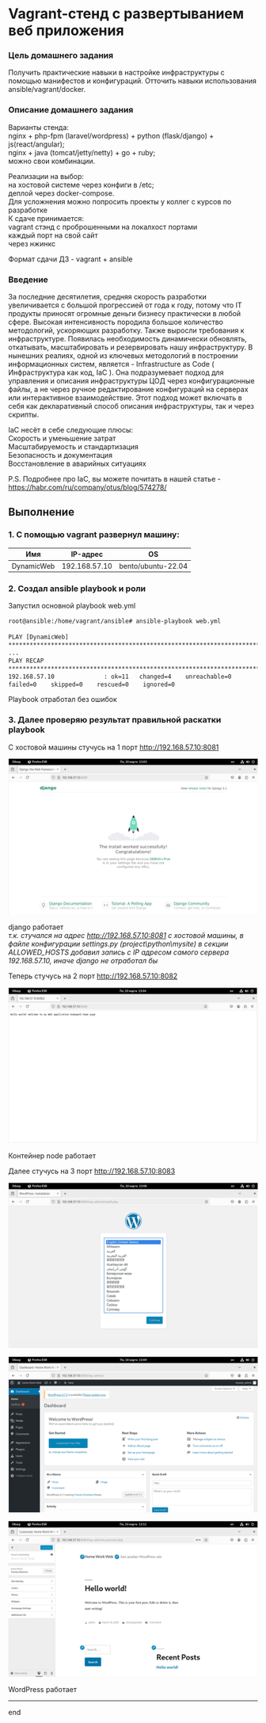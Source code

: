 # Vagrant-стенд c развертыванием веб приложения


### Цель домашнего задания
Получить практические навыки в настройке инфраструктуры с помощью манифестов и конфигураций. Отточить навыки использования ansible/vagrant/docker.

### Описание домашнего задания
  
Варианты стенда:    
nginx + php-fpm (laravel/wordpress) + python (flask/django) + js(react/angular);    
nginx + java (tomcat/jetty/netty) + go + ruby;     
можно свои комбинации.    

Реализации на выбор:    
на хостовой системе через конфиги в /etc;     
деплой через docker-compose.    
Для усложнения можно попросить проекты у коллег с курсов по разработке     
К сдаче принимается:     
vagrant стэнд с проброшенными на локалхост портами     
каждый порт на свой сайт     
через нжинкс      
    
Формат сдачи ДЗ - vagrant + ansible      

### Введение
За последние десятилетия, средняя скорость разработки увеличивается с большой прогрессией от года к году, потому что IT продукты приносят огромные деньги бизнесу практически в любой сфере. Высокая интенсивность породила большое количество методологий, ускоряющих разработку. Также выросли требования к инфраструктуре. Появилась необходимость динамически обновлять, откатывать, масштабировать и резервировать нашу инфраструктуру. В нынешних реалиях, одной из ключевых методологий в построении информационных систем, является - Infrastructure as Code ( Инфраструктура как код, IaC ). Она подразумевает подход для управления и описания инфраструктуры ЦОД через конфигурационные файлы, а не через ручное редактирование конфигураций на серверах или интерактивное взаимодействие. Этот подход может включать в себя как декларативный способ описания инфраструктуры, так и через скрипты.    

IaC несёт в себе следующие плюсы:   
Скорость и уменьшение затрат    
Масштабируемость и стандартизация    
Безопасность и документация     
Восстановление в аварийных ситуациях     

P.S. Подробнее про IaC, вы можете почитать в нашей статье - https://habr.com/ru/company/otus/blog/574278/     
     
     
## Выполнение    
### 1.  С помощью vagrant развернул машину:    

| Имя          | IP-адрес       |  OS   |
|-------------|---------------|-----------|
| DynamicWeb  | 192.168.57.10  |  bento/ubuntu-22.04  |  


### 2. Создал ansible playbook и роли    
Запустил основной playbook web.yml    
```shell
root@ansible:/home/vagrant/ansible# ansible-playbook web.yml

PLAY [DynamicWeb] ***********************************************************************************************
...
PLAY RECAP ******************************************************************************************************
192.168.57.10              : ok=11   changed=4    unreachable=0    failed=0    skipped=0    rescued=0    ignored=0
```   
Playbook отработал без ошибок    

### 3. Далее проверяю результат правильной раскатки playbook   

С хостовой машины стучусь на 1 порт http://192.168.57.10:8081    

![alt text](img/django.png)    

django работает    
*т.к. стучался на адрес http://192.168.57.10:8081 с хостовой машины, в файле конфигурации settings.py (project\python\mysite) в секции ALLOWED_HOSTS добавил запись с IP адресом самого сервера 192.168.57.10, иначе django не отработал бы*     


Теперь стучусь на 2 порт http://192.168.57.10:8082    

![alt text](img/helloworld.png)    

Контейнер node работает    

Далее стучусь на 3 порт http://192.168.57.10:8083     

![alt text](img/wp.png)

![alt text](img/wp_adm.png)    

![alt text](img/wp0.png)

WordPress работает

____________________________________________________________________     
end




